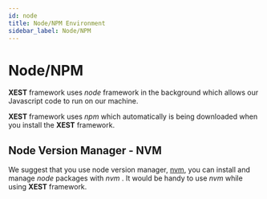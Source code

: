 ```yaml
---
id: node
title: Node/NPM Environment
sidebar_label: Node/NPM
---
```


# Node/NPM

**XEST** framework uses *node* framework in the background which allows our Javascript code to run on our machine.

**XEST** framework uses *npm* which automatically is being downloaded when you install the **XEST** framework.

## Node Version Manager - NVM

We suggest that you use node version manager, [nvm](https://heynode.com/tutorial/install-nodejs-locally-nvm/), you can install and manage *node* packages with *nvm* . It would be handy to use *nvm*  while using **XEST** framework.
